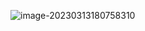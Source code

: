 ![image-20230313180758310](C:/Users/11608/AppData/Roaming/Typora/typora-user-images/image-20230313180758310.png)